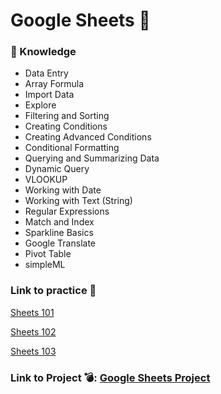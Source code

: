 # Google Sheets 🐑 
### 📑 Knowledge
* Data Entry
* Array Formula
* Import Data
* Explore
* Filtering and Sorting
* Creating Conditions
* Creating Advanced Conditions
* Conditional Formatting
* Querying and Summarizing Data
* Dynamic Query
* VLOOKUP
* Working with Date
* Working with Text (String)
* Regular Expressions
* Match and Index
* Sparkline Basics
* Google Translate
* Pivot Table
* simpleML

### Link to practice 🦾

[Sheets 101](https://docs.google.com/spreadsheets/d/1myLvu0qiBZsJXk1lYioFIhgo-Gb3XlIpwnnjjVCe3Ow/edit?usp=sharing)

[Sheets 102](https://docs.google.com/spreadsheets/d/1zlP525TbQhp1f6ajy-8PrlbRXyAsh2kWMHgYZh7CasA/edit?usp=sharing)

[Sheets 103](https://docs.google.com/spreadsheets/d/1yljbNnHkE0aL5H3g-iOGPr-DHVoFh4yNaFVtBmKPZm0/edit?usp=sharing)

### Link to Project 💣: [Google Sheets Project](https://docs.google.com/spreadsheets/d/1mSeeNcohICjw5QCU6Jiq653zfqXu23VjdjOApvtJlP0/edit?usp=sharing)
